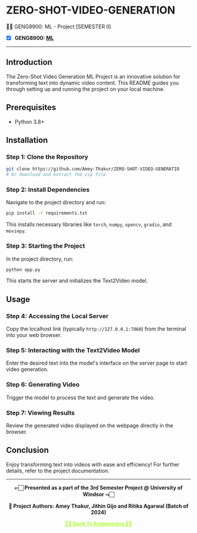 # ZERO-SHOT-VIDEO-GENERATION

 👍🏻 GENG8900: ML - Project [SEMESTER II]
 
 - [X] **GENG8900: [ML](https://github.com/Amey-Thakur/MACHINE--LEARNING)**

---

## Introduction
The Zero-Shot Video Generation ML Project is an innovative solution for transforming text into dynamic video content. This README guides you through setting up and running the project on your local machine.

## Prerequisites
- Python 3.8+

## Installation

### Step 1: Clone the Repository
```bash
git clone https://github.com/Amey-Thakur/ZERO-SHOT-VIDEO-GENERATIO
# Or download and extract the zip file
```

### Step 2: Install Dependencies
Navigate to the project directory and run:
```bash
pip install -r requirements.txt
```
This installs necessary libraries like `torch`, `numpy`, `opencv`, `gradio`, and `moviepy`.

### Step 3: Starting the Project
In the project directory, run:
```bash
python app.py
```
This starts the server and initializes the Text2Video model.

## Usage

### Step 4: Accessing the Local Server
Copy the localhost link (typically `http://127.0.0.1:7860`) from the terminal into your web browser.

### Step 5: Interacting with the Text2Video Model
Enter the desired text into the model's interface on the server page to start video generation.

### Step 6: Generating Video
Trigger the model to process the text and generate the video.

### Step 7: Viewing Results
Review the generated video displayed on the webpage directly in the browser.

## Conclusion
Enjoy transforming text into videos with ease and efficiency! For further details, refer to the project documentation.

---

<p align="center"> <b> 👉🏻 Presented as a part of the 3rd Semester Project @ University of Windsor 👈🏻 <b> </p>

<p align="center"> <b> 👷 Project Authors: Amey Thakur, Jithin Gijo and Ritika Agarwal (Batch of 2024) <b> </p>
 
<p align="center"><a href='https://github.com/Amey-Thakur/MENG-COMPUTER-ENGINEERING', style='color: greenyellow;'> ✌🏻 Back To Engineering ✌🏻</p>

